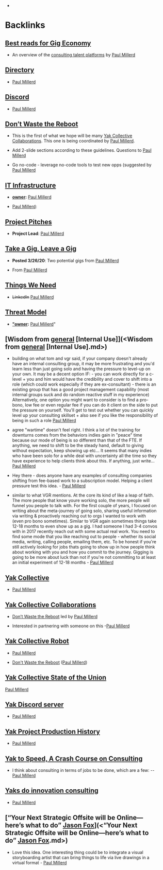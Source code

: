 - 

# Backlinks
## [Best reads for Gig Economy](<Best reads for Gig Economy.md>)
- An overview of the [consulting talent platforms](https://think-boundless.com/freelance-strategy-consulting-talent-marketplaces/) by [Paul Millerd](<Paul Millerd.md>)

## [Directory](<Directory.md>)
- [Paul Millerd](<Paul Millerd.md>)

## [Discord](<Discord.md>)
- [Paul Millerd](<Paul Millerd.md>)

## [Don’t Waste the Reboot](<Don’t Waste the Reboot.md>)
- This is the first of what we hope will be many [Yak Collective Collaborations](<Yak Collective Collaborations.md>). This one is being coordinated by [Paul Millerd](<Paul Millerd.md>).

- Add 2-slide sections according to these guidelines. Questions to [Paul Millerd](<Paul Millerd.md>)

- Go no-code - leverage no-code tools to test new opps (suggested by [Paul Millerd](<Paul Millerd.md>)

## [IT Infrastructure](<IT Infrastructure.md>)
- **[owner](<owner.md>):** [Paul Millerd](<Paul Millerd.md>)

- [Paul Millerd](<Paul Millerd.md>):

## [Project Pitches](<Project Pitches.md>)
- **Project Lead**: [Paul Millerd](<Paul Millerd.md>)

## [Take a Gig, Leave a Gig](<Take a Gig, Leave a Gig.md>)
- **Posted 3/26/20**: Two potential gigs from [Paul Millerd](<Paul Millerd.md>)

- From [Paul Millerd](<Paul Millerd.md>)

## [Things We Need](<Things We Need.md>)
- ~~LinkedIn~~   [Paul Millerd](<Paul Millerd.md>)

## [Threat Model](<Threat Model.md>)
- **["owner](<"owner.md>):** [Paul Millerd](<Paul Millerd.md>)"

## [Wisdom from [general](<general.md>) [Internal Use]](<Wisdom from [general](<general.md>) [Internal Use].md>)
- building on what tom and vgr said, if your company doesn't already have an internal consulting group, it may be more frustrating and you'd learn less than just going solo and having the pressure to level-up on your own. It may be a decent option IF: - you can work directly for a c-level + you and him would have the credibility and cover to shift into a role (which could work especially if they are ex-consultant) - there is an existing group that has a good project management capability (most internal groups suck and do random reactive stuff in my experience) Alternatively, one option you might want to consider is to find a pro-bono, low fee or even regular fee if you can do it client on the side to put the pressure on yourself. You'll get to test out whether you can quickly level up your consulting skillset + also see if you like the responsibility of being in such a role [Paul Millerd](<Paul Millerd.md>)

- agree "wartime" doesn't feel right. I think a lot of the training for downturns comes from the behaviors indies gain in "peace" time because our mode of being is so different than that of the FTE. If anything, we need to shift to be the steady hand, default to giving without expectation, keep showing up etc... It seems that many indies who have been solo for a while deal with uncertainty all the time so they have experience to help clients think about this. If anything, just write... [Paul Millerd](<Paul Millerd.md>)

- Hey there - does anyone have any examples of consulting companies shifting from fee-based work to a subscription model. Helping a client pressure test this idea. - [Paul Millerd](<Paul Millerd.md>)

- similar to what VGR mentions. At the core its kind of like a leap of faith. The more people that know youre working solo, the more people will funnel you people to talk with. For the first couple of years, I focused on writing about the meta-journey of going solo, sharing useful information via writing & proactively reaching out to orgs I wanted to work with (even pro bono sometimes). Similar to VGR again sometimes things take 12-18 months to even show up as a gig. I had someone I had 3-4 convos with in 2017 recently reach out with some actual real work. You need to find some mode that you like reaching out to people - whether its social media, writing, calling people, emailing them, etc. To be honest if you're still actively looking for jobs thats going to show up in how people think about working with you and how you commit to the journey. Gigging is going to be more about luck than not if you're not committing to at least an initial experiment of 12-18 months - [Paul Millerd](<Paul Millerd.md>)

## [Yak Collective](<Yak Collective.md>)
- [Paul Millerd](<Paul Millerd.md>)

## [Yak Collective Collaborations](<Yak Collective Collaborations.md>)
- [Don’t Waste the Reboot](<Don’t Waste the Reboot.md>) led by [Paul Millerd](<Paul Millerd.md>)

- Interested in partnering with someone on this -[Paul Millerd](<Paul Millerd.md>)

## [Yak Collective Robot](<Yak Collective Robot.md>)
- [Paul Millerd](<Paul Millerd.md>)

- [Don't Waste the Reboot](https://docs.google.com/presentation/d/1OfBuSq4SImE1Gq2EaAGCAlkwC8LZRCWx-7O_VOHJ5TI/edit) ([Paul Millerd](<Paul Millerd.md>))

## [Yak Collective State of the Union](<Yak Collective State of the Union.md>)
[Paul Millerd](<Paul Millerd.md>)

## [Yak Discord server](<Yak Discord server.md>)
- [Paul Millerd](<Paul Millerd.md>)

## [Yak Project Production History](<Yak Project Production History.md>)
- [Paul Millerd](<Paul Millerd.md>)

## [Yak to Speed, A Crash Course on Consulting](<Yak to Speed, A Crash Course on Consulting.md>)
- I think about consulting in terms of jobs to be done, which are a few: -- [Paul Millerd](<Paul Millerd.md>)

## [Yaks do innovation consulting](<Yaks do innovation consulting.md>)
- [Paul Millerd](<Paul Millerd.md>)

## [“Your Next Strategic Offsite will be Online—here’s what to do” [Jason Fox](<Jason Fox.md>)](<“Your Next Strategic Offsite will be Online—here’s what to do” [Jason Fox](<Jason Fox.md>).md>)
- Love this idea.  One interesting thing could be to integrate a visual storyboarding artist that can bring things to life via live drawings in a virtual format - [Paul Millerd](<Paul Millerd.md>)

